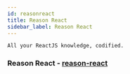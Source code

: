 ```yaml
---
id: reasonreact
title: Reason React
sidebar_label: Reason React
---
```


```
All your ReactJS knowledge, codified.
```

### Reason React - [reason-react](https://reasonml.github.io/reason-react/)